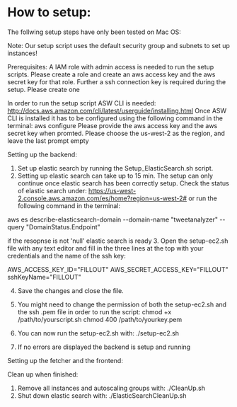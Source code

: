 # How to setup:

The follwing setup steps have only been tested on Mac OS:

Note: Our setup script uses the default security group and subnets to set up instances!

Prerequisites:
A IAM role with admin access is needed to run the setup scripts. Please create a role and create an aws access key and the aws secret key for that role.
Further a ssh connection key is required during the setup. Please create one

In order to run the setup script ASW CLI is needed: http://docs.aws.amazon.com/cli/latest/userguide/installing.html
Once ASW CLI is installed it has to be configured using the following command in the terminal: aws configure
Please provide the aws access key and the aws secret key when promted. Please choose the us-west-2 as the region, and leave the last prompt empty

Setting up the backend:
1. 	Set up elastic search by running the Setup_ElasticSearch.sh script.
2.	Setting up elastic search can take up to 15 min. The setup can only continue once elastic search has been correctly setup.  	Check the status of elastic search under: https://us-west-2.console.aws.amazon.com/es/home?region=us-west-2# or run the following command in the terminal: 

aws es describe-elasticsearch-domain --domain-name "tweetanalyzer" --query "DomainStatus.Endpoint"

if the resopnse is not 'null' elastic search is ready
3. Open the setup-ec2.sh file with any text editor and fill in the three lines at the top with your credentials and the name of the ssh key:

AWS_ACCESS_KEY_ID="FILLOUT"
AWS_SECRET_ACCESS_KEY="FILLOUT"
sshKeyName="FILLOUT"

4. Save the changes and close the file.
5. You might need to change the permission of both the setup-ec2.sh and the ssh .pem file in order to run the script:
chmod +x /path/to/yourscript.sh
chmod 400 /path/to/yourkey.pem

6. You can now run the setup-ec2.sh with: ./setup-ec2.sh
7. If no errors are displayed the backend is setup and running

Setting up the fetcher and the frontend:




Clean up when finished:
1. Remove all instances and autoscaling groups with: ./CleanUp.sh
2. Shut down elastic search with: ./ElasticSearchCleanUp.sh
